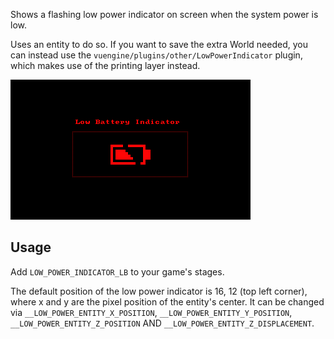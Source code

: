 Shows a flashing low power indicator on screen when the system power is low.

Uses an entity to do so. If you want to save the extra World needed, you can instead use the `vuengine/plugins/other/LowPowerIndicator` plugin, which makes use of the printing layer instead.

![](https://raw.githubusercontent.com/VUEngine/VUEngine-Plugins/master/entities/LowPowerEntity/preview.png)

Usage
-----

Add `LOW_POWER_INDICATOR_LB` to your game's stages.

The default position of the low power indicator is 16, 12 (top left corner), where x and y are the pixel position of the entity's center. It can be changed via `__LOW_POWER_ENTITY_X_POSITION`, `__LOW_POWER_ENTITY_Y_POSITION`, `__LOW_POWER_ENTITY_Z_POSITION` AND `__LOW_POWER_ENTITY_Z_DISPLACEMENT`.
